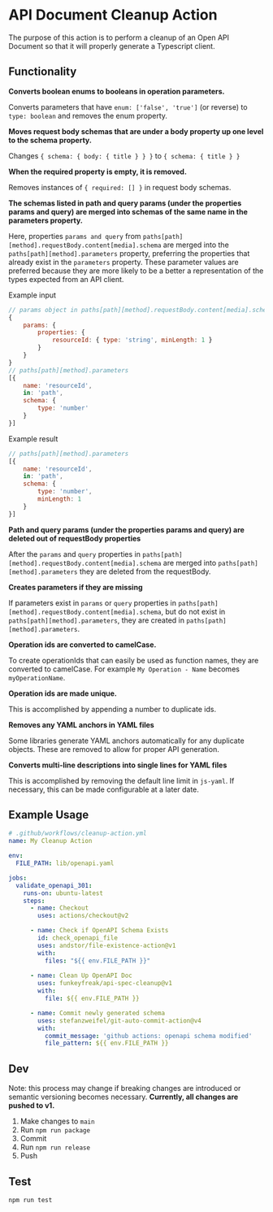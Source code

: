 # API Document Cleanup Action
The purpose of this action is to perform a cleanup of an Open API Document so that it will properly generate a Typescript client.

## Functionality
**Converts boolean enums to booleans in operation parameters.**

Converts parameters that have  `enum: ['false', 'true']` (or reverse) to `type: boolean` and removes the enum property.

**Moves request body schemas that are under a body property up one level to the schema property.**

Changes `{ schema: { body: { title } } }` to `{ schema: { title } }`

**When the required property is empty, it is removed.**

Removes instances of `{ required: [] }` in request body schemas. 

**The schemas listed in path and query params (under the properties params and query) are merged into schemas of the same name in the parameters property.**

Here, properties `params and query` from `paths[path][method].requestBody.content[media].schema` are merged into the `paths[path][method].parameters` property, preferring the properties that already exist in the `parameters` property. These parameter values are preferred because they are more likely to be a better a representation of the types expected from an API client. 

Example input
```js
// params object in paths[path][method].requestBody.content[media].schema
{ 
    params: {
        properties: {
            resourceId: { type: 'string', minLength: 1 }
        }
    }
}
// paths[path][method].parameters
[{
    name: 'resourceId',
    in: 'path',
    schema: {
        type: 'number'
    }
}]
```
Example result 
```js
// paths[path][method].parameters
[{
    name: 'resourceId',
    in: 'path',
    schema: {
        type: 'number',
        minLength: 1
    }
}]
```

**Path and query params (under the properties params and query) are deleted out of requestBody properties**

After the `params` and `query` properties in `paths[path][method].requestBody.content[media].schema` are merged into ```paths[path][method].parameters``` they are deleted from the requestBody.

**Creates parameters if they are missing**

If parameters exist in `params` or `query` properties in `paths[path][method].requestBody.content[media].schema`, but do not exist in `paths[path][method].parameters`, they are created in `paths[path][method].parameters`.


**Operation ids are converted to camelCase.**

To create operationIds that can easily be used as function names, they are converted to camelCase. For example `My Operation - Name` becomes `myOperationName`.

**Operation ids are made unique.**

This is accomplished by appending a number to duplicate ids.

**Removes any YAML anchors in YAML files**

Some libraries generate YAML anchors automatically for any duplicate objects. These are removed to allow for proper API generation.

**Converts multi-line descriptions into single lines for YAML files**

This is accomplished by removing the default line limit in `js-yaml`. If necessary, this can be made configurable at a later date.

## Example Usage
```yaml
# .github/workflows/cleanup-action.yml
name: My Cleanup Action

env: 
  FILE_PATH: lib/openapi.yaml

jobs:
  validate_openapi_301:
    runs-on: ubuntu-latest
    steps:
      - name: Checkout
        uses: actions/checkout@v2

      - name: Check if OpenAPI Schema Exists
        id: check_openapi_file
        uses: andstor/file-existence-action@v1
        with:
          files: "${{ env.FILE_PATH }}"
      
      - name: Clean Up OpenAPI Doc
        uses: funkeyfreak/api-spec-cleanup@v1
        with:
          file: ${{ env.FILE_PATH }} 

      - name: Commit newly generated schema
        uses: stefanzweifel/git-auto-commit-action@v4
        with:
          commit_message: 'github actions: openapi schema modified'
          file_pattern: ${{ env.FILE_PATH }}
```

## Dev
Note: this process may change if breaking changes are introduced or semantic versioning becomes necessary. **Currently, all changes are pushed to v1.**
1. Make changes to `main`
2. Run `npm run package`
3. Commit
4. Run `npm run release`
5. Push

## Test
```
npm run test
```
